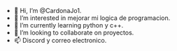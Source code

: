 - 👋 Hi, I’m @CardonaJo1.
- 👀 I’m interested in mejorar mi logica de programacion.
- 🌱 I’m currently learning python y c++.
- 💞️ I’m looking to collaborate on proyectos.
- 📫 Discord y correo electronico.

<!---
CardonaJo1/CardonaJo1 is a ✨ special ✨ repository because its `README.md` (this file) appears on your GitHub profile.
You can click the Preview link to take a look at your changes.
--->
